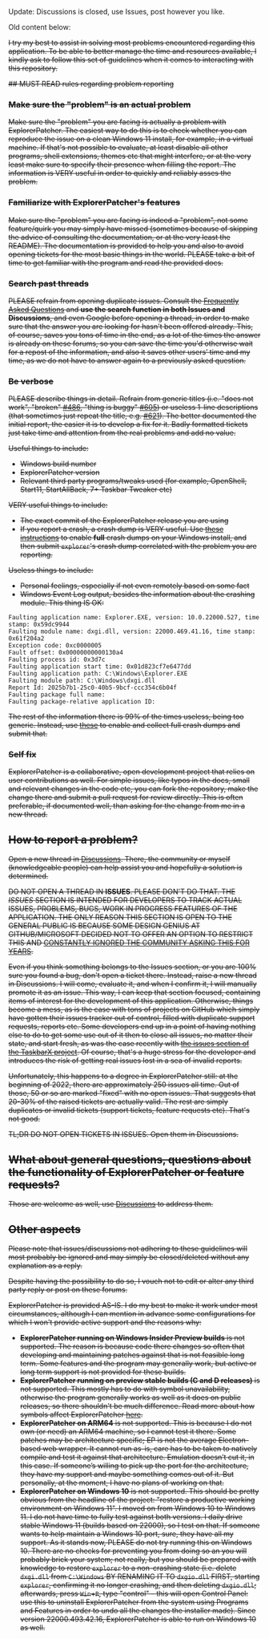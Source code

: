Update: Discussions is closed, use Issues, post however you like.

Old content below:

~~I try my best to assist in solving most problems encountered regarding this application. To be able to better manage the time and resources available, I kindly ask to follow this set of guidelines when it comes to interacting with this repository.~~

~~## MUST READ rules regarding problem reporting~~

### ~~Make sure the "problem" is an actual problem~~

~~Make sure the "problem" you are facing is actually a problem with ExplorerPatcher. The easiest way to do this is to check whether you can reproduce the issue on a clean Windows 11 install, for example, in a virtual machine. If that's not possible to evaluate, at least disable all other programs, shell extensions, themes etc that might interfere, or at the very least make sure to specify their presence when filling the report. The information is VERY useful in order to quickly and reliably asses the problem.~~

### ~~Familiarize with ExplorerPatcher's features~~

~~Make sure the "problem" you are facing is indeed a "problem", not some feature/quirk you may simply have missed (sometimes because of skipping the advice of consulting the documentation, or at the very least the README). The documentation is provided to help you and also to avoid opening tickets for the most basic things in the world. PLEASE take a bit of time to get familiar with the program and read the provided docs.~~

### ~~Search past threads~~

~~PLEASE refrain from opening duplicate issues. Consult the [Frequently Asked Questions](https://github.com/valinet/ExplorerPatcher/wiki/Frequently-asked-questions) and **use the search function in both Issues and Discussions**, and even Google before opening a thread, in order to make sure that the answer you are looking for hasn't been offered already. This, of course, saves you tons of time in the end, as a lot of the times the answer is already on these forums, so you can save the time you'd otherwise wait for a repost of the information, and also it saves other users’ time and my time, as we do not have to answer again to a previously asked question.~~ 

### ~~Be verbose~~

~~PLEASE describe things in detail. Refrain from generic titles (i.e. "does not work", "broken" [#486](https://github.com/valinet/ExplorerPatcher/issues/486), "thing <insert name> is buggy" [#605](https://github.com/valinet/ExplorerPatcher/issues/605)) or useless 1-line descriptions (that sometimes just repeat the title, e.g. [#621](https://github.com/valinet/ExplorerPatcher/issues/621)). The better documented the initial report, the easier it is to develop a fix for it. Badly formatted tickets just take time and attention from the real problems and add no value.~~

~~Useful things to include:~~

* ~~Windows build number~~
* ~~ExplorerPatcher version~~
* ~~Relevant third party programs/tweaks used (for example, OpenShell, Start11, StartAllBack, 7+ Taskbar Tweaker etc)~~

~~VERY useful things to include:~~

* ~~The exact commit of the ExplorerPatcher release you are using~~
* ~~If you report a crash, a crash dump is VERY useful. Use [these instructions](https://docs.microsoft.com/en-us/windows/win32/wer/collecting-user-mode-dumps) to enable **full** crash dumps on your Windows install, and then submit `explorer`'s crash dump correlated with the problem you are reporting.~~

~~Useless things to include:~~

* ~~Personal feelings, especially if not even remotely based on some fact~~
* ~~Windows Event Log output, besides the information about the crashing module. This thing IS OK:~~

```
Faulting application name: Explorer.EXE, version: 10.0.22000.527, time stamp: 0x59dc9944
Faulting module name: dxgi.dll, version: 22000.469.41.16, time stamp: 0x61f204a2
Exception code: 0xc0000005
Fault offset: 0x00000000000130a4
Faulting process id: 0x3d7c
Faulting application start time: 0x01d823cf7e6477dd
Faulting application path: C:\Windows\Explorer.EXE
Faulting module path: C:\Windows\dxgi.dll
Report Id: 2025b7b1-25c0-40b5-9bcf-ccc354c6b04f
Faulting package full name: 
Faulting package-relative application ID: 
```

~~The rest of the information there is 99% of the times useless, being too generic. Instead, use [these](https://docs.microsoft.com/en-us/windows/win32/wer/collecting-user-mode-dumps) to enable and collect full crash dumps and submit that.~~

### ~~Self fix~~
~~ExplorerPatcher is a collaborative, open development project that relies on user contributions as well. For simple issues, like typos in the docs, small and relevant changes in the code etc, you can fork the repository, make the change there and submit a pull request for review directly. This is often preferable, if documented well, than asking for the change from me in a new thread.~~

## ~~How to report a problem?~~

~~Open a new thread in [Discussions](https://github.com/valinet/ExplorerPatcher/discussions). There, the community or myself (knowledgeable people) can help assist you and hopefully a solution is determined.~~

~~DO NOT OPEN A THREAD IN **ISSUES**. PLEASE DON'T DO THAT. THE *ISSUES* SECTION IS INTENDED FOR DEVELOPERS TO TRACK ACTUAL ISSUES, PROBLEMS, BUGS, WORK IN PROGRESS FEATURES OF THE APPLICATION. THE ONLY REASON THIS SECTION IS OPEN TO THE GENERAL PUBLIC IS BECAUSE SOME DESIGN GENIUS AT GITHUB/MICROSOFT DECIDED NOT TO OFFER AN OPTION TO RESTRICT THIS AND [CONSTANTLY IGNORED THE COMMUNITY ASKING THIS FOR YEARS](https://github.com/dear-github/dear-github/issues/293).~~

~~Even if you think something belongs to the Issues section, or you are 100% sure you found a bug, don't open a ticket there. Instead, raise a new thread in Discussions. I will come, evaluate it, and when I confirm it, I will manually promote it as an issue. This way, I can keep that section focused, containing items of interest for the development of this application. Otherwise, things become a mess, as is the case with tons of projects on GitHub which simply have gotten their issues tracker out of control, filled with duplicate support requests, reports etc. Some developers end up in a point of having nothing else to do to get some use out of it then to close all issues, no matter their state, and start fresh, as was the case recently with [the issues section of the TaskbarX project](https://github.com/ChrisAnd1998/TaskbarX/issues/809#issuecomment-1001003632). Of course, that's a huge stress for the developer and introduces the risk of getting real issues lost in a sea of invalid reports.~~

~~Unfortunately, this happens to a degree in ExplorerPatcher still: at the beginning of 2022, there are approximately 250 issues all time. Out of those, 50 or so are marked "fixed" with no open issues. That suggests that 20-30% of the raised tickets are actually valid. The rest are simply duplicates or invalid tickets (support tickets, feature requests etc). That's not good.~~

~~TL;DR DO NOT OPEN TICKETS IN ISSUES. Open them in Discussions.~~

## ~~What about general questions, questions about the functionality of ExplorerPatcher or feature requests?~~

~~Those are welcome as well, use [Discussions](https://github.com/valinet/ExplorerPatcher/discussions) to address them.~~

## ~~Other aspects~~

~~Please note that issues/discussions not adhering to these guidelines will most probably be ignored and may simply be closed/deleted without any explanation as a reply.~~

~~Despite having the possibility to do so, I vouch not to edit or alter any third party reply or post on these forums.~~

~~ExplorerPatcher is provided AS-IS. I do my best to make it work under most circumstances, although I can mention in advance some configurations for which I won't provide active support and the reasons why:~~

* ~~**ExplorerPatcher running on Windows Insider Preview builds** is not supported. The reason is because code there changes so often that developing and maintaining patches against that is not feasible long term. Some features and the program may generally work, but active or long term support is not provided for these builds.~~
* ~~**ExplorerPatcher running on preview stable builds (C and D releases)** is not supported. This mostly has to do with symbol unavailability, otherwise the program generally works as well as it does on public releases, so there shouldn't be much difference. Read more about how symbols affect ExplorerPatcher [here](https://github.com/valinet/ExplorerPatcher/wiki/Symbols).~~
* ~~**ExplorerPatcher on ARM64** is not supported. This is because I do not own (or need) an ARM64 machine, so I cannot test it there. Some patches may be architecture specific; EP is not the average Electron-based web wrapper. It cannot run as-is, care has to be taken to natively compile and test it against that architecture. Emulation doesn’t cut it, in this case. If someone’s willing to pick up the port for the architecture, they have my support and maybe something comes out of it. But personally, at the moment, I have no plans of working on that.~~
* ~~**ExplorerPatcher on Windows 10** is not supported. This should be pretty obvious from the headline of the project: "restore a productive working environment on Windows 11". I moved on from Windows 10 to Windows 11. I do not have time to fully test against both versions. I daily drive stable Windows 11 (builds based on 22000), so I test on that. If someone wants to help maintain a Windows 10 port, sure, they have all my support. As it stands now, PLEASE do not try running this on Windows 10. There are no checks for preventing you from doing so an you will probably brick your system; not really, but you should be prepared with knowledge to restore `explorer` to a non-crashing state (i.e. delete `dxgi.dll` from `C:\Windows` BY RENAMING IT TO `dxgio.dll` FIRST, starting `explorer`, confirming it no longer crashing, and then deleting `dxgio.dll`; afterwards, press `Win`+`R`, type "control" - this will open Control Panel: use this to uninstall ExplorerPatcher from the system using Programs and Features in order to undo all the changes the installer made). Since version 22000.493.42.16, ExplorerPatcher is able to run on Windows 10 as well.~~